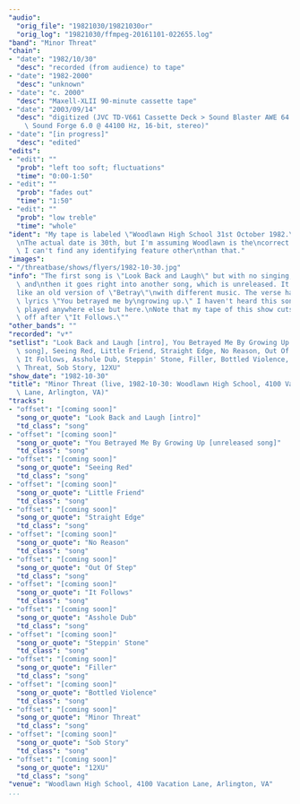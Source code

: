 ```yaml
---
"audio":
  "orig_file": "19821030/19821030or"
  "orig_log": "19821030/ffmpeg-20161101-022655.log"
"band": "Minor Threat"
"chain":
- "date": "1982/10/30"
  "desc": "recorded (from audience) to tape"
- "date": "1982-2000"
  "desc": "unknown"
- "date": "c. 2000"
  "desc": "Maxell-XLII 90-minute cassette tape"
- "date": "2003/09/14"
  "desc": "digitized (JVC TD-V661 Cassette Deck > Sound Blaster AWE 64 >\
    \ Sound Forge 6.0 @ 44100 Hz, 16-bit, stereo)"
- "date": "[in progress]"
  "desc": "edited"
"edits":
- "edit": ""
  "prob": "left too soft; fluctuations"
  "time": "0:00-1:50"
- "edit": ""
  "prob": "fades out"
  "time": "1:50"
- "edit": ""
  "prob": "low treble"
  "time": "whole"
"ident": "My tape is labeled \"Woodlawn High School 31st October 1982.\"\
  \nThe actual date is 30th, but I'm assuming Woodlawn is the\ncorrect location.\
  \ I can't find any identifying feature other\nthan that."
"images":
- "/threatbase/shows/flyers/1982-10-30.jpg"
"info": "The first song is \"Look Back and Laugh\" but with no singing,\
  \ and\nthen it goes right into another song, which is unreleased. It sounds\n\
  like an old version of \"Betray\"\nwith different music. The verse has\
  \ lyrics \"You betrayed me by\ngrowing up.\" I haven't heard this song\
  \ played anywhere else but here.\nNote that my tape of this show cuts\
  \ off after \"It Follows.\""
"other_bands": ""
"recorded": "v*"
"setlist": "Look Back and Laugh [intro], You Betrayed Me By Growing Up [unreleased\
  \ song], Seeing Red, Little Friend, Straight Edge, No Reason, Out Of Step,\
  \ It Follows, Asshole Dub, Steppin' Stone, Filler, Bottled Violence, Minor\
  \ Threat, Sob Story, 12XU"
"show_date": "1982-10-30"
"title": "Minor Threat (live, 1982-10-30: Woodlawn High School, 4100 Vacation\
  \ Lane, Arlington, VA)"
"tracks":
- "offset": "[coming soon]"
  "song_or_quote": "Look Back and Laugh [intro]"
  "td_class": "song"
- "offset": "[coming soon]"
  "song_or_quote": "You Betrayed Me By Growing Up [unreleased song]"
  "td_class": "song"
- "offset": "[coming soon]"
  "song_or_quote": "Seeing Red"
  "td_class": "song"
- "offset": "[coming soon]"
  "song_or_quote": "Little Friend"
  "td_class": "song"
- "offset": "[coming soon]"
  "song_or_quote": "Straight Edge"
  "td_class": "song"
- "offset": "[coming soon]"
  "song_or_quote": "No Reason"
  "td_class": "song"
- "offset": "[coming soon]"
  "song_or_quote": "Out Of Step"
  "td_class": "song"
- "offset": "[coming soon]"
  "song_or_quote": "It Follows"
  "td_class": "song"
- "offset": "[coming soon]"
  "song_or_quote": "Asshole Dub"
  "td_class": "song"
- "offset": "[coming soon]"
  "song_or_quote": "Steppin' Stone"
  "td_class": "song"
- "offset": "[coming soon]"
  "song_or_quote": "Filler"
  "td_class": "song"
- "offset": "[coming soon]"
  "song_or_quote": "Bottled Violence"
  "td_class": "song"
- "offset": "[coming soon]"
  "song_or_quote": "Minor Threat"
  "td_class": "song"
- "offset": "[coming soon]"
  "song_or_quote": "Sob Story"
  "td_class": "song"
- "offset": "[coming soon]"
  "song_or_quote": "12XU"
  "td_class": "song"
"venue": "Woodlawn High School, 4100 Vacation Lane, Arlington, VA"
...
```

